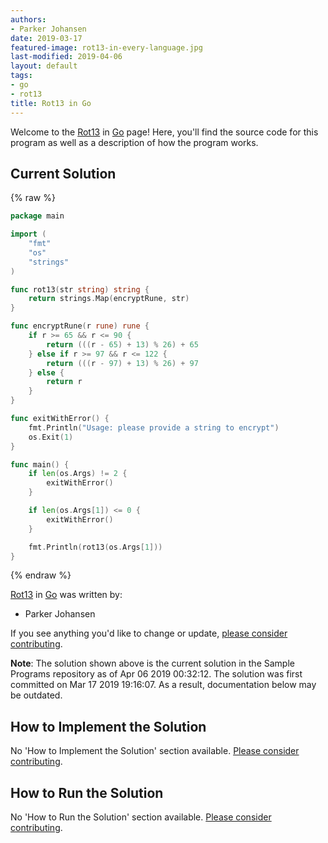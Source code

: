 ```yaml
---
authors:
- Parker Johansen
date: 2019-03-17
featured-image: rot13-in-every-language.jpg
last-modified: 2019-04-06
layout: default
tags:
- go
- rot13
title: Rot13 in Go
---
```


Welcome to the [Rot13](https://sampleprograms.io/projects/rot13) in [Go](https://sampleprograms.io/languages/go) page! Here, you'll find the source code for this program as well as a description of how the program works.

## Current Solution

{% raw %}

```go
package main

import (
    "fmt"
    "os"
    "strings"
)

func rot13(str string) string {
    return strings.Map(encryptRune, str)
}

func encryptRune(r rune) rune {
    if r >= 65 && r <= 90 {
        return (((r - 65) + 13) % 26) + 65
    } else if r >= 97 && r <= 122 {
        return (((r - 97) + 13) % 26) + 97
    } else {
        return r
    }
}

func exitWithError() {
    fmt.Println("Usage: please provide a string to encrypt")
    os.Exit(1)
}

func main() {
    if len(os.Args) != 2 {
        exitWithError()
    }

    if len(os.Args[1]) <= 0 {
        exitWithError()
    }

    fmt.Println(rot13(os.Args[1]))
}
```

{% endraw %}

[Rot13](https://sampleprograms.io/projects/rot13) in [Go](https://sampleprograms.io/languages/go) was written by:

- Parker Johansen

If you see anything you'd like to change or update, [please consider contributing](https://github.com/TheRenegadeCoder/sample-programs).

**Note**: The solution shown above is the current solution in the Sample Programs repository as of Apr 06 2019 00:32:12. The solution was first committed on Mar 17 2019 19:16:07. As a result, documentation below may be outdated.

## How to Implement the Solution

No 'How to Implement the Solution' section available. [Please consider contributing](https://github.com/TheRenegadeCoder/sample-programs-website).

## How to Run the Solution

No 'How to Run the Solution' section available. [Please consider contributing](https://github.com/TheRenegadeCoder/sample-programs-website).